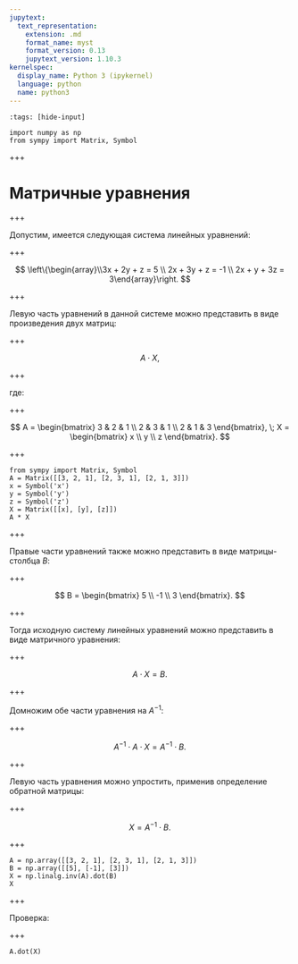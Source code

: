 ```yaml
---
jupytext:
  text_representation:
    extension: .md
    format_name: myst
    format_version: 0.13
    jupytext_version: 1.10.3
kernelspec:
  display_name: Python 3 (ipykernel)
  language: python
  name: python3
---
```


```{code-cell} ipython3
:tags: [hide-input]

import numpy as np
from sympy import Matrix, Symbol
```

+++

<a id='math-lab-matrix_eq'></a>
# Матричные уравнения

+++

Допустим, имеется следующая система линейных уравнений:

+++

$$ \left\{\begin{array}\\3x + 2y + z = 5 \\ 2x + 3y + z = -1 \\ 2x + y + 3z = 3\end{array}\right. $$

+++

Левую часть уравнений в данной системе можно представить в виде произведения двух матриц:

+++

$$ A \cdot X, $$

+++

где:

+++

$$ A = \begin{bmatrix} 3 & 2 & 1 \\ 2 & 3 & 1 \\ 2 & 1 & 3 \end{bmatrix}, \; X = \begin{bmatrix} x \\ y \\ z \end{bmatrix}. $$

+++

```{code-cell} ipython3
from sympy import Matrix, Symbol
A = Matrix([[3, 2, 1], [2, 3, 1], [2, 1, 3]])
x = Symbol('x')
y = Symbol('y')
z = Symbol('z')
X = Matrix([[x], [y], [z]])
A * X
```

+++

Правые части уравнений также можно представить в виде матрицы-столбца $B$:

+++

$$ B = \begin{bmatrix} 5 \\ -1 \\ 3 \end{bmatrix}. $$

+++

Тогда исходную систему линейных уравнений можно представить в виде матричного уравнения:

+++

$$ A \cdot X = B. $$

+++

Домножим обе части уравнения на $A^{-1}$:

+++

$$ A^{-1} \cdot A \cdot X = A^{-1} \cdot B. $$

+++

Левую часть уравнения можно упростить, применив определение обратной матрицы:

+++

$$ X = A^{-1} \cdot B. $$

+++

```{code-cell} ipython3
A = np.array([[3, 2, 1], [2, 3, 1], [2, 1, 3]])
B = np.array([[5], [-1], [3]])
X = np.linalg.inv(A).dot(B)
X
```

+++

Проверка:

+++

```{code-cell} ipython3
A.dot(X)
```

